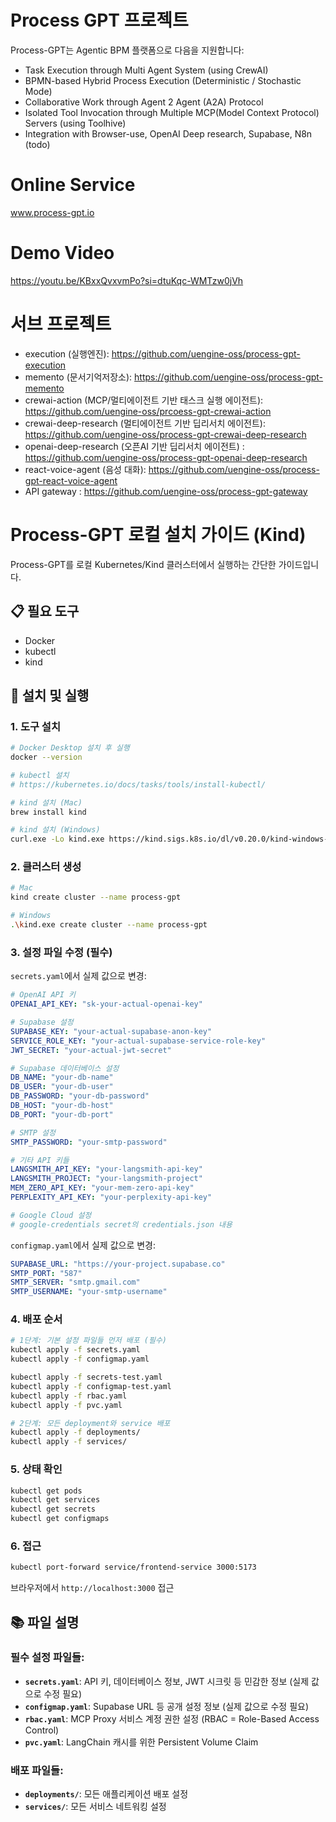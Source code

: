 # Process GPT 프로젝트
Process-GPT는 Agentic BPM 플랫폼으로 다음을 지원합니다:
- Task Execution through Multi Agent System (using CrewAI)
- BPMN-based Hybrid Process Execution (Deterministic / Stochastic Mode)
- Collaborative Work through Agent 2 Agent (A2A) Protocol
- Isolated Tool Invocation through Multiple MCP(Model Context Protocol) Servers (using Toolhive)
- Integration with Browser-use, OpenAI Deep research, Supabase, N8n (todo)

# Online Service
www.process-gpt.io

# Demo Video
https://youtu.be/KBxxQvxvmPo?si=dtuKqc-WMTzw0jVh

# 서브 프로젝트
- execution (실행엔진): https://github.com/uengine-oss/process-gpt-execution
- memento (문서기억저장소): https://github.com/uengine-oss/process-gpt-memento
- crewai-action (MCP/멀티에이전트 기반 태스크 실행 에이전트): https://github.com/uengine-oss/prcoess-gpt-crewai-action
- crewai-deep-research (멀티에이전트 기반 딥리서치 에이전트): https://github.com/uengine-oss/process-gpt-crewai-deep-research
- openai-deep-research (오픈AI 기반 딥리서치 에이전트) : https://github.com/uengine-oss/process-gpt-openai-deep-research
- react-voice-agent (음성 대화): https://github.com/uengine-oss/process-gpt-react-voice-agent
- API gateway : https://github.com/uengine-oss/process-gpt-gateway


# Process-GPT 로컬 설치 가이드 (Kind)

Process-GPT를 로컬 Kubernetes/Kind 클러스터에서 실행하는 간단한 가이드입니다.

## 📋 필요 도구

* Docker
* kubectl
* kind

## 🚀 설치 및 실행

### 1. 도구 설치
```bash
# Docker Desktop 설치 후 실행
docker --version

# kubectl 설치
# https://kubernetes.io/docs/tasks/tools/install-kubectl/

# kind 설치 (Mac)
brew install kind

# kind 설치 (Windows)
curl.exe -Lo kind.exe https://kind.sigs.k8s.io/dl/v0.20.0/kind-windows-amd64
```

### 2. 클러스터 생성
```bash
# Mac
kind create cluster --name process-gpt

# Windows 
.\kind.exe create cluster --name process-gpt
```

### 3. 설정 파일 수정 (필수)
`secrets.yaml`에서 실제 값으로 변경:
```yaml
# OpenAI API 키
OPENAI_API_KEY: "sk-your-actual-openai-key"

# Supabase 설정
SUPABASE_KEY: "your-actual-supabase-anon-key"
SERVICE_ROLE_KEY: "your-actual-supabase-service-role-key"
JWT_SECRET: "your-actual-jwt-secret"

# Supabase 데이터베이스 설정
DB_NAME: "your-db-name"
DB_USER: "your-db-user"
DB_PASSWORD: "your-db-password"
DB_HOST: "your-db-host"
DB_PORT: "your-db-port"

# SMTP 설정
SMTP_PASSWORD: "your-smtp-password"

# 기타 API 키들
LANGSMITH_API_KEY: "your-langsmith-api-key"
LANGSMITH_PROJECT: "your-langsmith-project"
MEM_ZERO_API_KEY: "your-mem-zero-api-key"
PERPLEXITY_API_KEY: "your-perplexity-api-key"

# Google Cloud 설정
# google-credentials secret의 credentials.json 내용
```

`configmap.yaml`에서 실제 값으로 변경:
```yaml
SUPABASE_URL: "https://your-project.supabase.co"
SMTP_PORT: "587"
SMTP_SERVER: "smtp.gmail.com"
SMTP_USERNAME: "your-smtp-username"
```

### 4. 배포 순서
```bash
# 1단계: 기본 설정 파일들 먼저 배포 (필수)
kubectl apply -f secrets.yaml
kubectl apply -f configmap.yaml

kubectl apply -f secrets-test.yaml
kubectl apply -f configmap-test.yaml
kubectl apply -f rbac.yaml
kubectl apply -f pvc.yaml

# 2단계: 모든 deployment와 service 배포
kubectl apply -f deployments/
kubectl apply -f services/
```

### 5. 상태 확인
```bash
kubectl get pods
kubectl get services
kubectl get secrets
kubectl get configmaps
```

### 6. 접근
```bash
kubectl port-forward service/frontend-service 3000:5173
```
브라우저에서 `http://localhost:3000` 접근

## 📚 파일 설명

### 필수 설정 파일들:
- **`secrets.yaml`**: API 키, 데이터베이스 정보, JWT 시크릿 등 민감한 정보 (실제 값으로 수정 필요)
- **`configmap.yaml`**: Supabase URL 등 공개 설정 정보 (실제 값으로 수정 필요)
- **`rbac.yaml`**: MCP Proxy 서비스 계정 권한 설정 (RBAC = Role-Based Access Control)
- **`pvc.yaml`**: LangChain 캐시를 위한 Persistent Volume Claim

### 배포 파일들:
- **`deployments/`**: 모든 애플리케이션 배포 설정
- **`services/`**: 모든 서비스 네트워킹 설정






